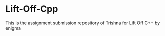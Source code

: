 # Lift-Off-Cpp

This is the assignment submission repository of Trishna for Lift Off C++ by enigma 
